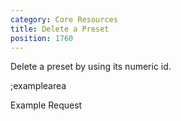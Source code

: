 ```yaml
---
category: Core Resources
title: Delete a Preset
position: 1760
---
```


Delete a preset by using its numeric id.

;examplearea

Example Request

<RequestExample url="https://mapi.storyblok.com/v1/spaces/606/presets/1814" httpMethod="DELETE"></RequestExample>